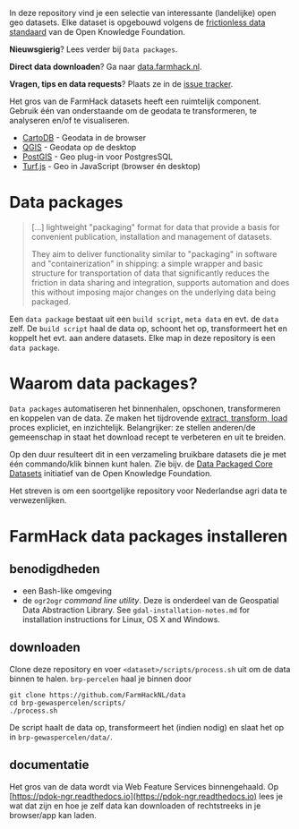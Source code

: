 In deze repository vind je een selectie van interessante (landelijke) open geo datasets. Elke dataset is opgebouwd volgens de [frictionless data standaard](http://data.okfn.org) van de Open Knowledge Foundation.

**Nieuwsgierig**? Lees verder bij `Data packages`.

**Direct data downloaden**? Ga naar [data.farmhack.nl](https://data.farmhack.nl/open-data).

**Vragen, tips en data requests**? Plaats ze in de [issue tracker](https://github.com/FarmHackNL/open-data/issues).

Het gros van de FarmHack  datasets heeft een ruimtelijk component. Gebruik één van onderstaande om de geodata te transformeren, te analyseren en/of te visualiseren.

- [CartoDB](https://cartodb.com) - Geodata in de browser
- [QGIS](http://www.qgis.org/en/site/) - Geodata op de desktop
- [PostGIS](http://postgis.net) - Geo plug-in voor PostgresSQL
- [Turf.js](http://turfjs.org) - Geo in JavaScript (browser én desktop)

# Data packages
> [...] lightweight "packaging" format for data that provide a basis for convenient publication, installation and management of datasets.
>
> They aim to deliver functionality similar to "packaging" in software and "containerization" in shipping: a simple wrapper and basic structure for transportation of data that significantly reduces the friction in data sharing and integration, supports automation and does this without imposing major changes on the underlying data being packaged.

Een `data package` bestaat uit een `build script`, `meta data` en evt. de `data` zelf. De `build script` haal de data op, schoont het op, transformeert het en koppelt het evt. aan andere datasets. Elke map in deze repository is een `data package`.

# Waarom data packages?

`Data packages` automatiseren het binnenhalen, opschonen, transformeren en koppelen van de data. Ze maken het tijdrovende [extract, transform, load](https://en.wikipedia.org/wiki/Extract,_transform,_load) proces expliciet, en inzichtelijk. Belangrijker: ze stellen anderen/de gemeenschap in staat het download recept te verbeteren en uit te breiden.

Op den duur resulteert dit in een verzameling bruikbare datasets die je met één commando/klik binnen kunt halen. Zie bijv. de [Data Packaged Core Datasets](https://github.com/datasets) initiatief van de Open Knowledge Foundation.

Het streven is om een soortgelijke repository voor Nederlandse agri data te verwezenlijken.

# FarmHack data packages installeren

## benodigdheden

- een Bash-like omgeving
- de `ogr2ogr` _command line utility_. Deze is onderdeel van de Geospatial Data Abstraction Library. See `gdal-installation-notes.md` for installation instructions for Linux, OS X and Windows.

## downloaden

Clone deze repository en voer `<dataset>/scripts/process.sh` uit om de data binnen te halen. `brp-percelen` haal je binnen door 

    git clone https://github.com/FarmHackNL/data
    cd brp-gewaspercelen/scripts/
    ./process.sh

De script haalt de data op, transformeert het (indien nodig) en slaat het op in `brp-gewaspercelen/data/`.

## documentatie 

Het gros van de data wordt via Web Feature Services binnengehaald. Op [https://pdok-ngr.readthedocs.io](https://pdok-ngr.readthedocs.io) lees je wat dat zijn en hoe je zelf data kan downloaden of rechtstreeks in je browser/app kan laden.